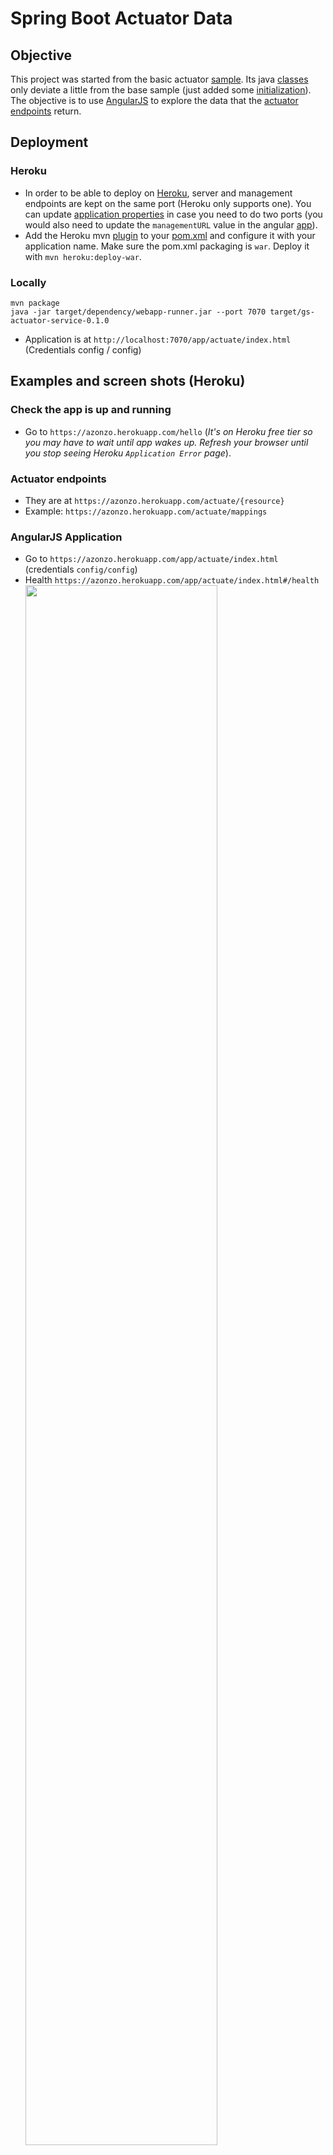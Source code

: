 # Spring Boot Actuator Data
## Objective
This project was started from the basic actuator [sample](https://spring.io/guides/gs/actuator-service). Its java [classes](src/main/java/com/vnet/actuator) only deviate a little from the base sample (just added some [initialization](src/main/java/com/vnet/actuator/Application.java)). The objective is to use [AngularJS](https://angularjs.org) to explore the data that the [actuator endpoints](http://docs.spring.io/spring-boot/docs/current/reference/htmlsingle/#production-ready-endpoints) return.

## Deployment
### Heroku
* In order to be able to deploy on [Heroku](https://www.heroku.com), server and management endpoints are kept on the same port (Heroku only supports one). You can update [application properties](src/main/resources/application.properties) in case you need to do two ports (you would also need to update the `managementURL` value in the angular [app](src/main/webapp/WEB-INF/js/actuate-app.js)).
* Add the Heroku mvn [plugin](https://devcenter.heroku.com/articles/deploying-java-applications-with-the-heroku-maven-plugin) to your [pom.xml](pom.xml) and configure it with your application name. Make sure the pom.xml packaging is `war`. Deploy it with `mvn heroku:deploy-war`.

### Locally
```
mvn package
java -jar target/dependency/webapp-runner.jar --port 7070 target/gs-actuator-service-0.1.0
```
* Application is at `http://localhost:7070/app/actuate/index.html`  
(Credentials config / config)

## Examples and screen shots (Heroku)
### Check the app is up and running
- Go to `https://azonzo.herokuapp.com/hello` (_It's on Heroku free tier so you may have to wait until app wakes up. Refresh your browser until you stop seeing Heroku `Application Error` page_).

### Actuator endpoints
- They are at `https://azonzo.herokuapp.com/actuate/{resource}`
- Example: `https://azonzo.herokuapp.com/actuate/mappings`

### AngularJS Application
- Go to `https://azonzo.herokuapp.com/app/actuate/index.html` (credentials `config/config`)
- Health `https://azonzo.herokuapp.com/app/actuate/index.html#/health`  
<img src="https://cloud.githubusercontent.com/assets/13286393/17683044/c9d2f604-6304-11e6-9b56-76766e5732d0.png"
     border="0" width="80%" />
- Config Props `https://azonzo.herokuapp.com/app/actuate/index.html#/configprops`  
<img src="https://cloud.githubusercontent.com/assets/13286393/17683047/c9de4f9a-6304-11e6-944d-0e0efbde66b7.png"
     border="0" width="80%" />
- Environment `https://azonzo.herokuapp.com/app/actuate/index.html#/env`. Each value links to individual URL of environment variable.  
<img src="https://cloud.githubusercontent.com/assets/13286393/17683045/c9d8ee74-6304-11e6-948f-dd1c8b994bca.png"
     border="0" width="80%" />
- Generic page lists main GET mappings in its dropdown  
<img src="https://cloud.githubusercontent.com/assets/13286393/17683046/c9dd3038-6304-11e6-9d3f-dbb472e71424.png"
     border="0" width="80%" />

## Locally
### Deploy
```
mvn package
java -jar target/dependency/webapp-runner.jar --port 7070 target/gs-actuator-service-0.1.0
```
### Point to another actuator
* You can explore actuator data of another application. If need be, you have to provide an authorization (in the form of a header value, Basic Authorzation or Bearer token for instance).  
<img src="https://cloud.githubusercontent.com/assets/13286393/17784907/59608c7a-6533-11e6-9d3f-003348918d5b.png"
     border="0" width="80%" />
* Point to Zuul Gateway of this [project](https://github.com/sfogo/spring-democloud)  
<img src="https://cloud.githubusercontent.com/assets/13286393/17785454/a138e4aa-6535-11e6-9e58-76e0ed1b5382.png"
     border="0" width="80%" />
